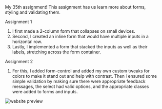 My 35th assignment! This assignment has us learn more about forms, styling and validating them. 

Assignment 1  
1. I first made a 2-column form that collapses on small devices.  
2. Second, I created an inline form that would have multiple inputs in a horizontal row.      
3. Lastly, I implemented a form that stacked the inputs as well as their labels, stretching across the form container.  

Assignment 2  
1. For this, I added form-control and added my own custom tweaks for colors to make it stand out and help with contrast. Then I ensured some simple validation by making sure there were appropriate feedback messages, the select had valid options, and the appropriate classes were added to forms and inputs.


![website preview](https://raw.githubusercontent.com/Windikite/CSSBootstrapComponents/master/website_preview.bmp)